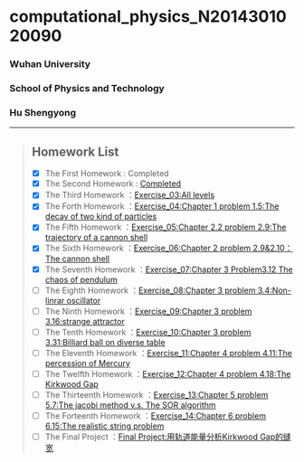 # computational_physics_N2014301020090
### Wuhan University
### School of Physics and Technology
### Hu Shengyong
  ***  
  > ## Homework List 
  > - [x] The First Homework
 : Completed
 > - [x] The Second Homework
 : [Completed](https://github.com/computationalphysics-N2014301020090/computational_physics_N2014301020090/blob/master/%E8%83%A1%E8%83%9C%E5%8B%87.py)
 > - [x] The Third Homework
：[Exercise_03:All levels](https://www.zybuluo.com/computationalphysics-2014301020090/note/513029)
> - [x] The Forth Homework
：[Exercise_04:Chapter 1 problem 1.5:The decay of two kind of particles](https://www.zybuluo.com/computationalphysics-2014301020090/note/522471)
> - [x] The Fifth Homework
：[Exercise_05:Chapter 2.2 problem 2.9:The trajectory of a cannon shell](https://www.zybuluo.com/computationalphysics-2014301020090/note/533813)
> - [x] The Sixth Homework
：[Exercise_06:Chapter 2 problem 2.9&2.10：The cannon shell](https://www.zybuluo.com/computationalphysics-2014301020090/note/542106)
> - [x] The Seventh Homework
：[Exercise_07:Chapter 3 Problem3.12 The chaos of pendulum](https://www.zybuluo.com/computationalphysics-2014301020090/note/550346)
> - [ ] The Eighth Homework
：[Exercise_08:Chapter 3 problem 3.4:Non-linrar oscillator]()
> - [ ] The Ninth Homework
：[Exercise_09:Chapter 3 problem 3.16:strange attractor]()
> - [ ] The Tenth Homework
：[Exercise_10:Chapter 3 problem 3.31:Billiard ball on diverse table]()
> - [ ] The Eleventh Homework
：[Exercise_11:Chapter 4 problem 4.11:The percession of Mercury]()
> - [ ] The Twelfth Homework
：[Exercise_12:Chapter 4 problem 4.18:The Kirkwood Gap]()
> - [ ] The Thirteenth Homework
：[Exercise_13:Chapter 5 problem 5.7:The jacobi method v.s. The SOR algorithm]()
> - [ ] The Forteenth Homework
：[Exercise_14:Chapter 6 problem 6.15:The realistic string problem]()
> - [ ] The Final Project
：[Final Project:用轨道能量分析Kirkwood Gap的缝宽]()
